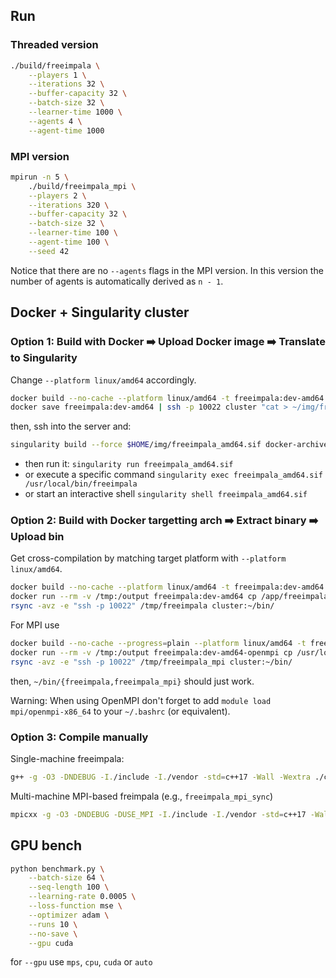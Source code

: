 
## Run

### Threaded version

```sh
./build/freeimpala \
    --players 1 \
    --iterations 32 \
    --buffer-capacity 32 \
    --batch-size 32 \
    --learner-time 1000 \
    --agents 4 \
    --agent-time 1000
```

### MPI version

```sh
mpirun -n 5 \
    ./build/freeimpala_mpi \
    --players 2 \
    --iterations 320 \
    --buffer-capacity 32 \
    --batch-size 32 \
    --learner-time 100 \
    --agent-time 100 \
    --seed 42
```

Notice that there are no `--agents` flags in the MPI version. In this version 
the number of agents is automatically derived as `n - 1`.


## Docker + Singularity cluster

### Option 1: Build with Docker ➡️ Upload Docker image ➡️ Translate to Singularity

Change `--platform linux/amd64` accordingly.

```sh
docker build --no-cache --platform linux/amd64 -t freeimpala:dev-amd64 -f Dockerfile . && \
docker save freeimpala:dev-amd64 | ssh -p 10022 cluster "cat > ~/img/freeimpala_amd64.tar"
```

then, ssh into the server and:

```sh
singularity build --force $HOME/img/freeimpala_amd64.sif docker-archive://$HOME/img/freeimpala_amd64.tar
```
- then run it: `singularity run freeimpala_amd64.sif`
- or execute a specific command `singularity exec freeimpala_amd64.sif /usr/local/bin/freeimpala`
- or start an interactive shell `singularity shell freeimpala_amd64.sif`

### Option 2: Build with Docker targetting arch ➡️ Extract binary ➡️ Upload bin

Get cross-compilation by matching target platform with `--platform linux/amd64`.

```sh
docker build --no-cache --platform linux/amd64 -t freeimpala:dev-amd64 -f Dockerfile .
docker run --rm -v /tmp:/output freeimpala:dev-amd64 cp /app/freeimpala /output/freeimpala
rsync -avz -e "ssh -p 10022" /tmp/freeimpala cluster:~/bin/
```

For MPI use

```sh
docker build --no-cache --progress=plain --platform linux/amd64 -t freeimpala:dev-amd64-openmpi -f Dockerfile.OpenMPI --build-arg OPENMPI_VERSION=5.0.5 .
docker run --rm -v /tmp:/output freeimpala:dev-amd64-openmpi cp /usr/local/bin/freeimpala_mpi /output/freeimpala_mpi
rsync -avz -e "ssh -p 10022" /tmp/freeimpala_mpi cluster:~/bin/
```
then, `~/bin/{freeimpala,freeimpala_mpi}` should just work.

Warning: When using OpenMPI don't forget to add `module load mpi/openmpi-x86_64` to your `~/.bashrc` (or equivalent).

### Option 3: Compile manually

Single-machine freeimpala:

```sh
g++ -g -O3 -DNDEBUG -I./include -I./vendor -std=c++17 -Wall -Wextra ./cmd/freeimpala/main.cpp -o freeimpala -lstdc++fs -pthread
```

Multi-machine MPI-based freimpala (e.g., `freeimpala_mpi_sync`)

```sh
mpicxx -g -O3 -DNDEBUG -DUSE_MPI -I./include -I./vendor -std=c++17 -Wall -Wextra ./cmd/freeimpala_mpi_sync/main_mpi_sync.cpp -o freeimpala_mpi_sync -lstdc++fs -pthread
```

## GPU bench

```sh
python benchmark.py \
    --batch-size 64 \
    --seq-length 100 \
    --learning-rate 0.0005 \
    --loss-function mse \
    --optimizer adam \
    --runs 10 \
    --no-save \
    --gpu cuda
```

for `--gpu` use `mps`, `cpu`, `cuda` or `auto`